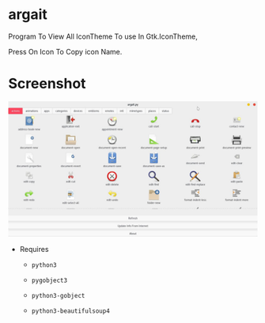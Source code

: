 # argait
Program To View All IconTheme To use In Gtk.IconTheme,

Press On Icon To Copy icon Name.

# Screenshot

![Alt text](https://raw.githubusercontent.com/yucefsourani/argait/master/Screenshot%20from%202017-12-15%2001-08-40.jpg "Screenshot")



* Requires

  * ``` python3 ```
  
  * ``` pygobject3 ```
 
  * ``` python3-gobject ```
    
  * ``` python3-beautifulsoup4 ```
